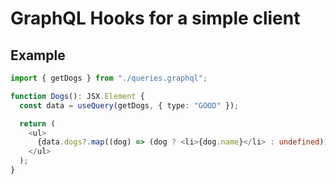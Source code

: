 # GraphQL Hooks for a simple client

## Example

```typescript
import { getDogs } from "./queries.graphql";

function Dogs(): JSX.Element {
  const data = useQuery(getDogs, { type: "GOOD" });

  return (
    <ul>
      {data.dogs?.map((dog) => (dog ? <li>{dog.name}</li> : undefined))}
    </ul>
  );
}
```
